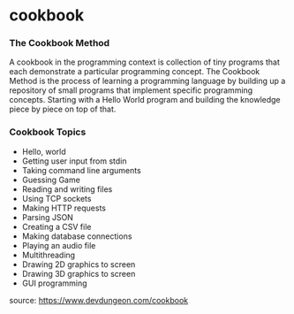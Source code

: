 # cookbook

### The Cookbook Method

A cookbook in the programming context is collection of tiny programs that each demonstrate a particular programming concept. The Cookbook Method is the process of learning a programming language by building up a repository of small programs that implement specific programming concepts. Starting with a Hello World program and building the knowledge piece by piece on top of that.

### Cookbook Topics

  - Hello, world
  - Getting user input from stdin
  - Taking command line arguments
  - Guessing Game
  - Reading and writing files
  - Using TCP sockets
  - Making HTTP requests
  - Parsing JSON
  - Creating a CSV file
  - Making database connections
  - Playing an audio file
  - Multithreading
  - Drawing 2D graphics to screen
  - Drawing 3D graphics to screen
  - GUI programming

source:
https://www.devdungeon.com/cookbook
